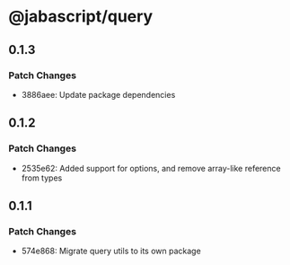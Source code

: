 # @jabascript/query

## 0.1.3

### Patch Changes

- 3886aee: Update package dependencies

## 0.1.2

### Patch Changes

- 2535e62: Added support for options, and remove array-like reference from types

## 0.1.1

### Patch Changes

- 574e868: Migrate query utils to its own package
